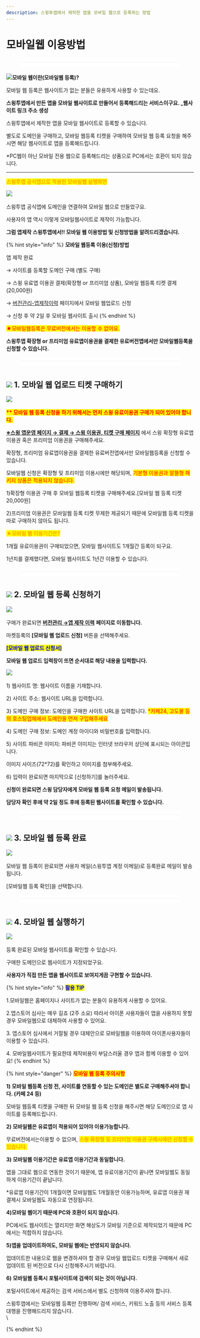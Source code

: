 ```yaml
---
description: 스윙투앱에서 제작한 앱을 모바일 웹으로 등록하는 방법
---
```


# 모바일웹 이용방법

<figure><img src="../../../.gitbook/assets/구분선 (5).PNG" alt=""><figcaption></figcaption></figure>

![](https://wp.swing2app.co.kr/wp-content/uploads/2018/09/%EB%8B%A8%EB%9D%BD1-1.png)**모바일 웹이란(모바일웹 등록)?**

모바일 웹 등록은 웹사이트가 없는 분들은 유용하게 사용할 수 있는데요.

**스윙투앱에서 만든 앱을 모바일 웹사이트로 만들어서 등록해드리는 서비스이구요. \_웹사이트 링크 주소 생성**

스윙투앱에서 제작한 앱을 모바일 웹사이트로 등록할 수 있습니다. &#x20;

별도로 도메인을 구매하고, 모바일 웹등록 티켓을 구매하여 모바일 웹 등록 요청을 해주시면 해당 웹사이트로 앱을 등록해드립니다.&#x20;

\*PC웹이 아닌 모바일 전용 웹으로 등록해드리는 상품으로 PC에서는 호환이 되지 않습니다.

***

<mark style="color:orange;">**스윙투앱 공식앱으로 적용한 모바일웹 실행화면**</mark>

![](https://wp.swing2app.co.kr/wp-content/uploads/2018/10/%EB%AC%B4%EB%A3%8C%EC%83%81%EC%9A%A93.png)

스윙투앱 공식앱에 도메인을 연결하여 모바일 웹으로 만들었구요.

사용자의 앱 역시 이렇게 모바일웹사이트로 제작이 가능합니다.

**그럼 앱제작 스윙투앱에서!! 모바일 웹 이용방법 및 신청방법을 알려드리겠습니다.**



{% hint style="info" %}
**모바일 웹등록 이용(신청)방법**

앱 제작 완료

→ 사이트를 등록할 도메인 구매 (별도 구매)

→ 스윙 유료앱 이용권 결제(확장형 or 프리미엄 상품), 모바일 웹등록 티켓 결제 (20,000원)&#x20;

→ [버전관리-앱제작이력](https://www.swing2app.co.kr/view/app\_work\_history) 페이지에서 모바일 웹업로드 신청

→ 신청 후 약 2일 후 모바일 웹사이트 출시
{% endhint %}

<mark style="color:red;">★모바일웹등록은 무료버전에서는 이용할 수 없어요.</mark>

**스윙투앱 확장형 or 프리미엄 유료앱이용권을 결제한 유료버전앱에서만 모바일웹등록을 신청할 수 있습니다.**

<figure><img src="../../../.gitbook/assets/구분선 (5).PNG" alt=""><figcaption></figcaption></figure>

## ![](https://wp.swing2app.co.kr/wp-content/uploads/2020/04/%EB%8B%A8%EB%9D%BD1-1.png) 1. 모바일 웹 업로드 티켓 구매하기

![](https://wp.swing2app.co.kr/wp-content/uploads/2018/10/%EC%9D%B4%EB%AF%B8%EC%A7%8012.png)

<mark style="color:red;">**\*\* 모바일 웹 등록 신청을 하기 위해서는 먼저 스윙 유료이용권 구매가 되어 있어야 합니다.**</mark>

[**※스윙 앱운영 페이지 → 결제 → 스윙 이용권, 티켓 구매 페이지**](https://www.swing2app.co.kr/view/shop\_list) 에서 스윙 확장형 유료앱 이용권 혹은 프리미엄 이용권을 구매해주세요.

확장형, 프리미엄 유료앱이용권을 결제한 유료버전앱에서만 모바일웹등록을 신청할 수 있습니다.&#x20;

모바일웹 신청은 확장형 및 프리미엄 이용시에만 해당되며, <mark style="color:red;">기본형 이용권과 알뜰형 패키지 상품은 적용되지 않습니다.</mark>

1\)확장형 이용권 구매 후 모바일 웹등록 티켓을 구매해주세요.\[모바일 웹 등록 티켓 20,000원]

2\)프리미엄 이용권은 모바일웹 등록 티켓 무제한 제공되기 때문에 모바일웹 등록 티켓을 따로 구매하지 않아도 됩니다.&#x20;



<mark style="color:orange;">**★모바일 웹 이용기간은?**</mark>

1개월 유료이용권이 구매되었으면, 모바일 웹사이트도 1개월간 등록이 되구요.

1년치를 결제했다면, 모바일 웹사이트도 1년간 이용할 수 있습니다.

<figure><img src="../../../.gitbook/assets/구분선 (5).PNG" alt=""><figcaption></figcaption></figure>

## ![](https://wp.swing2app.co.kr/wp-content/uploads/2020/04/%EB%8B%A8%EB%9D%BD1-1.png) 2. 모바일 웹 등록 신청하기

![](https://wp.swing2app.co.kr/wp-content/uploads/2018/10/%EB%AA%A8%EB%B0%94%EC%9D%BC%EC%9B%B9%EC%8B%A0%EA%B7%9C1.png)

구매가 완료되면 [**버전관리 →앱 제작 이력**](https://www.swing2app.co.kr/view/app\_work\_history) **페이지로 이동합니다.**

마켓등록의 **\[모바일 웹 업로드 신청]** 버튼을 선택해주세요.



<mark style="color:blue;">**\[모바일 웹 업로드 신청서]**</mark>

**모바일 웹 업로드 입력창이 뜨면 순서대로 해당 내용을 입력합니다.**

![](https://wp.swing2app.co.kr/wp-content/uploads/2021/08/%EB%AA%A8%EB%B0%94%EC%9D%BC%EC%9B%B9-5.png)

1\) 웹사이트 명: 웹사이트 이름을 기재합니다.

2\) 사이트 주소: 웹사이트 URL을 입력합니다.

3\) 도메인 구매 정보: 도메인을 구매한 사이트 URL을 입력합니다. <mark style="color:red;">\*카페24, 고도몰 등의 호스팅업체에서 도메인을 먼저 구입해주세요</mark>

4\) 도메인 구매 정보: 도메인 계정 아이디와 비밀번호를 입력합니다.

5\) 사이트 파비콘 이미지: 파비콘 이미지는 인터넷 브라우저 상단에 표시되는 아이콘입니다.

이미지 사이즈(72\*72)를 확인하고 이미지를 첨부해주세요.

6\) 입력이 완료되면 마지막으로 \[신청하기]를 눌러주세요.

**신청이 완료되면 스윙 담당자에게 모바일 웹 등록 요청 메일이 발송됩니다.**

**담당자 확인 후에 약 2일 정도 후에 등록된 웹사이트를 확인할 수 있습니다.**&#x20;

<figure><img src="../../../.gitbook/assets/구분선 (5).PNG" alt=""><figcaption></figcaption></figure>

## ![](https://wp.swing2app.co.kr/wp-content/uploads/2020/04/%EB%8B%A8%EB%9D%BD1-1.png) 3. 모바일 웹 등록 완료

![](https://wp.swing2app.co.kr/wp-content/uploads/2021/08/%EB%AC%B4%EB%A3%8C%EC%83%81%EC%9A%A92.png)

모바일 웹 등록이 완료되면 사용자 메일(스윙투앱 계정 이메일)로 등록완료 메일이 발송됩니다.&#x20;

\[모바일웹 등록 확인]을 선택합니다.

<figure><img src="../../../.gitbook/assets/구분선 (5).PNG" alt=""><figcaption></figcaption></figure>

## ![](https://wp.swing2app.co.kr/wp-content/uploads/2020/04/%EB%8B%A8%EB%9D%BD1-1.png) 4. 모바일 웹 실행하기

![](https://wp.swing2app.co.kr/wp-content/uploads/2021/08/%EB%AC%B4%EB%A3%8C%EC%83%81%EC%9A%A93.png)

등록 완료된 모바일 웹사이트를 확인할 수 있습니다.

구매한 도메인으로 웹사이트가 지정되었구요.

**사용자가 직접 만든 앱을 웹사이트로 보여지게끔 구현할 수 있습니다.**



{% hint style="info" %}
<mark style="color:blue;">**활용 TIP**</mark>

1.모바일웹은 홈페이지나 사이트가 없는 분들이 유용하게 사용할 수 있어요.

2.앱스토어 심사는 매우 길죠 (2주 소요) 따라서 아이폰 사용자들이 앱을 사용하지 못할 경우 모바일웹으로 대체하여 사용할 수 있어요.

3\. 앱스토어 심사에서 거절될 경우 대체안으로 모바일웹을 이용하여 아이폰사용자들이 이용할 수 있습니다.

4\. 모바일웹사이트가 필요한데 제작비용이 부담스러울 경우 앱과 함께 이용할 수 있어요!
{% endhint %}



{% hint style="danger" %}
<mark style="color:red;">**모바일 웹 등록 주의사항**</mark>

**1) 모바일 웹등록 신청 전, 사이트를 연동할 수 있는 도메인은 별도로 구매해주셔야 합니다. (카페 24 등)**

모바일 웹등록 티켓을 구매한 뒤 모바일 웹 등록 신청을 해주시면 해당 도메인으로 앱 사이트를 등록해드립니다.

**2) 모바일웹은 유료앱이 적용되어 있어야 이용가능합니다.**

무료버전에서는이용할 수 없으며, <mark style="color:orange;">**스윙 확장형 및 프리미엄 이용권 구매시에만 신청할 수 있습니다.**</mark>&#x20;

**3) 모바일웹 이용기간은 유료앱 이용기간과 동일합니다.**

앱을 그대로 웹으로 연동한 것이기 때문에, 앱 유료이용기간이 끝나면 모바일웹도 동일하게 이용기간이 끝납니다.

\*유료앱 이용기간이 1개월이면 모바일웹도 1개월동안 이용가능하며, 유료앱 이용권 재결제시 모바일웹도 자동으로 연장됩니다.

**4)모바일 웹이기 때문에 PC와 호환이 되지 않습니다.**

PC에서도 웹사이트는 열리지만 화면 해상도가 모바일 기준으로 제작되었기 때문에 PC에서는 적합하지 않습니다.

**5)앱을 업데이트하여도, 모바일 웹에는 반영되지 않습니다.**

업데이트한 내용으로 웹을 변경하셔야 할 경우 모바일 웹업로드 티켓을 구매해서 새로 업데이트 된 버전으로 다시 신청해주시기 바랍니다.

**6) 모바일웹 등록시 포털사이트에 검색이 되는 것이 아닙니다.**

포털사이트에서 제공하는 검색 서비스에서 별도 신청하여 이용주셔야 합니다.

스윙투앱에서는 모바일웹 등록만 진행하며/ 검색 서비스, 키워드 노출 등의 서비스 등록 대행을 진행해드리지 않습니다.\
\

{% endhint %}
